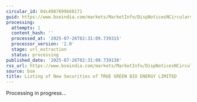 ```yaml
---
circular_id: 0dc4987699b60171
guid: https://www.bseindia.com/markets/MarketInfo/DispNoticesNCirculars.aspx?Noticeid={F3B96FCB-F759-4653-B2A4-40C1888FC5CE}&noticeno=20250725-19&dt=07/25/2025&icount=19&totcount=69&flag=0
processing:
  attempts: 1
  content_hash: ''
  processed_at: '2025-07-26T02:31:09.739315'
  processor_version: '2.0'
  stage: url_extraction
  status: processing
published_date: '2025-07-26T02:31:09.739138'
rss_url: https://www.bseindia.com/markets/MarketInfo/DispNoticesNCirculars.aspx?Noticeid={F3B96FCB-F759-4653-B2A4-40C1888FC5CE}&noticeno=20250725-19&dt=07/25/2025&icount=19&totcount=69&flag=0
source: bse
title: Listing of New Securities of TRUE GREEN BIO ENERGY LIMITED
---
```


Processing in progress...